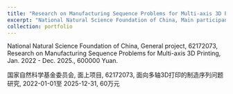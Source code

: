 ```yaml
---
title: "Research on Manufacturing Sequence Problems for Multi-axis 3D Printing"
excerpt: "National Natural Science Foundation of China, Main participant."
collection: portfolio
---
```


National Natural Science Foundation of China, General project, 62172073, 
Research on Manufacturing Sequence Problems for Multi-axis 3D Printing, Jan. 2022 - Dec. 2025., 600000 Yuan. 

国家自然科学基金委员会, 面上项目, 62172073, 面向多轴3D打印的制造序列问题研究, 2022-01-01至 2025-12-31, 60万元